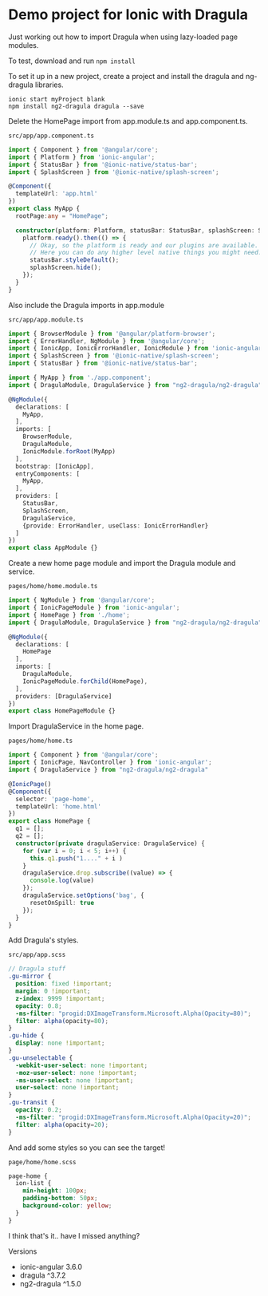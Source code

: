 # Demo project for Ionic with Dragula

Just working out how to import Dragula when using lazy-loaded page modules.

To test, download and run `npm install`

To set it up in a new project, create a project and install the dragula and ng-dragula libraries.

    ionic start myProject blank
    npm install ng2-dragula dragula --save


Delete the HomePage import from app.module.ts and app.component.ts.

`src/app/app.component.ts`
```typescript
import { Component } from '@angular/core';
import { Platform } from 'ionic-angular';
import { StatusBar } from '@ionic-native/status-bar';
import { SplashScreen } from '@ionic-native/splash-screen';

@Component({
  templateUrl: 'app.html'
})
export class MyApp {
  rootPage:any = "HomePage";

  constructor(platform: Platform, statusBar: StatusBar, splashScreen: SplashScreen) {
    platform.ready().then(() => {
      // Okay, so the platform is ready and our plugins are available.
      // Here you can do any higher level native things you might need.
      statusBar.styleDefault();
      splashScreen.hide();
    });
  }
}
```


Also include the Dragula imports in app.module

`src/app/app.module.ts`
```typescript
import { BrowserModule } from '@angular/platform-browser';
import { ErrorHandler, NgModule } from '@angular/core';
import { IonicApp, IonicErrorHandler, IonicModule } from 'ionic-angular';
import { SplashScreen } from '@ionic-native/splash-screen';
import { StatusBar } from '@ionic-native/status-bar';

import { MyApp } from './app.component';
import { DragulaModule, DragulaService } from "ng2-dragula/ng2-dragula"

@NgModule({
  declarations: [
    MyApp,
  ],
  imports: [
    BrowserModule,
    DragulaModule,
    IonicModule.forRoot(MyApp)
  ],
  bootstrap: [IonicApp],
  entryComponents: [
    MyApp,
  ],
  providers: [
    StatusBar,
    SplashScreen,
    DragulaService,
    {provide: ErrorHandler, useClass: IonicErrorHandler}
  ]
})
export class AppModule {}
```


Create a new home page module and import the Dragula module and service.

`pages/home/home.module.ts`
```typescript
import { NgModule } from '@angular/core';
import { IonicPageModule } from 'ionic-angular';
import { HomePage } from './home';
import { DragulaModule, DragulaService } from "ng2-dragula/ng2-dragula"

@NgModule({
  declarations: [
    HomePage
  ],
  imports: [
    DragulaModule,
    IonicPageModule.forChild(HomePage),
  ],
  providers: [DragulaService]
})
export class HomePageModule {}
```


Import DragulaService in the home page.

`pages/home/home.ts`
```typescript
import { Component } from '@angular/core';
import { IonicPage, NavController } from 'ionic-angular';
import { DragulaService } from "ng2-dragula/ng2-dragula"

@IonicPage()
@Component({
  selector: 'page-home',
  templateUrl: 'home.html'
})
export class HomePage {
  q1 = [];
  q2 = [];
  constructor(private dragulaService: DragulaService) {
    for (var i = 0; i < 5; i++) {
      this.q1.push("1...." + i )
    }
    dragulaService.drop.subscribe((value) => {
      console.log(value)
    });
    dragulaService.setOptions('bag', {
      resetOnSpill: true
    });
  }
}
```


Add Dragula's styles.

`src/app/app.scss`
```scss
// Dragula stuff
.gu-mirror {
  position: fixed !important;
  margin: 0 !important;
  z-index: 9999 !important;
  opacity: 0.8;
  -ms-filter: "progid:DXImageTransform.Microsoft.Alpha(Opacity=80)";
  filter: alpha(opacity=80);
}
.gu-hide {
  display: none !important;
}
.gu-unselectable {
  -webkit-user-select: none !important;
  -moz-user-select: none !important;
  -ms-user-select: none !important;
  user-select: none !important;
}
.gu-transit {
  opacity: 0.2;
  -ms-filter: "progid:DXImageTransform.Microsoft.Alpha(Opacity=20)";
  filter: alpha(opacity=20);
}
```

And add some styles so you can see the target!

`page/home/home.scss`
```scss
page-home {
  ion-list {
    min-height: 100px;
    padding-bottom: 50px;
    background-color: yellow;
  }
}
```


I think that's it.. have I missed anything?


Versions

- ionic-angular 3.6.0
- dragula ^3.7.2
- ng2-dragula ^1.5.0